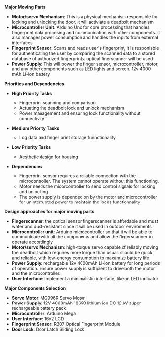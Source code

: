  **Major Moving Parts**
   * **Motor/servo Mechanism**: This is a physical mechanism responsible for locking and unlocking the door. it will activiate a deadbolt mechanism
   * **Microcontroller Unit**: Arduino Uno for core processing that handles fingerprint data procesing and communication with other components. it also manages power consumption and handles the inputs from external interfaces
   * **Fingerprint Sensor**: Scans and reads user's fingerprint, it is responisble for authenticating the user by comparing the scanned data to a stored database of authorized fingerprints. optical finerscanner will be used
   * **Power Supply**: This will power the finger sensor, microcontroller, motor, and any other components such as LED lights and screen. 12v 4000 mAh Li-ion battery

**Priorities and Dependencies**
   * **High Priority Tasks**

     * Fingerprint scanning and comparison
     * Actuating the deadbolt lock and unlock mechanism
     * Power management and ensuring lock functionality without connectivity
       
   * **Medium Priority Tasks**
     * Log data and finger print storage funnctionality
       
   * **Low Priority Tasks**
     * Aesthetic design for housing
  
   * **Dependencies**
     *  Fingerprint sensor requires a reliable connection with the microcontroller. The system cannot operate without this functioning.
     *  Motor needs the micorcontroller to send control signals for locking and unlocking
     *  The power supply is depended on by the motor and microcontroller for uninterrupted power to maintain the locks functionnality

 **Design approaches for major moving parts**    
   * **Fingerscanner**: the optical sensor fingerscanner is affordable and must water and dust-resistant since it will be used in outdoor enviroments
   * **Microcontroller unit**: Arduino microcontroller so that it will be able to communicate with all the components and allow the fingerscanner to operate accordingly
   * **Motor/servo Mechanism**: high-torque servo capable of reliably moving the deadbolt which requires more torque than usual. should be quick and reliable, with low-energy consumption to maxamize battery life
   * **Power Supply**: rechargable 12v 4000mAh Li-ion battery for long periods of operation. ensure power supply is sufficient to drive both the motor and the microcontroller.
   * **User Interface**: Implement a minimalistic interface, like an LED indicator

 **Major Components Selection**
   * **Servo Motor**: MG996R Servo Motor
   * **Power Supply**: 12V 4000mAh 18650 lithium ion DC 12.6V super rechargeable battery pack
   * **Microcontroller**: Arduino Mega
   * **User Interface**: 16x2 LCD
   * **Fingerprint Sensor**: R307 Optical Fingerprint Module
   * **Door Lock**: Door Latch Sliding Lock
